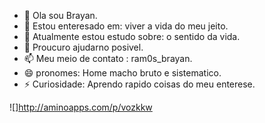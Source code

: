 - 👋 Ola sou Brayan.
- 👀 Estou enteresado em: viver a vida do meu jeito.
- 🌱 Atualmente estou estudo sobre: o sentido da vida.
- 💞️ Proucuro ajudarno posivel.
- 📫 Meu meio de contato : ram0s_brayan.
- 😄 pronomes: Home macho bruto e sistematico.
- ⚡ Curiosidade: Aprendo rapido coisas do meu enterese.








![]http://aminoapps.com/p/vozkkw
